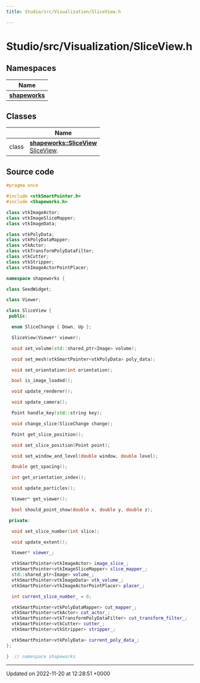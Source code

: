 ```yaml
---
title: Studio/src/Visualization/SliceView.h

---
```


# Studio/src/Visualization/SliceView.h



## Namespaces

| Name           |
| -------------- |
| **[shapeworks](../Namespaces/namespaceshapeworks.md)**  |

## Classes

|                | Name           |
| -------------- | -------------- |
| class | **[shapeworks::SliceView](../Classes/classshapeworks_1_1SliceView.md)** <br>[SliceView]().  |




## Source code

```cpp
#pragma once

#include <vtkSmartPointer.h>
#include <Shapeworks.h>

class vtkImageActor;
class vtkImageSliceMapper;
class vtkImageData;

class vtkPolyData;
class vtkPolyDataMapper;
class vtkActor;
class vtkTransformPolyDataFilter;
class vtkCutter;
class vtkStripper;
class vtkImageActorPointPlacer;

namespace shapeworks {

class SeedWidget;

class Viewer;

class SliceView {
 public:

  enum SliceChange { Down, Up };

  SliceView(Viewer* viewer);

  void set_volume(std::shared_ptr<Image> volume);

  void set_mesh(vtkSmartPointer<vtkPolyData> poly_data);

  void set_orientation(int orientation);

  bool is_image_loaded();

  void update_renderer();

  void update_camera();

  Point handle_key(std::string key);

  void change_slice(SliceChange change);

  Point get_slice_position();

  void set_slice_position(Point point);

  void set_window_and_level(double window, double level);

  double get_spacing();

  int get_orientation_index();

  void update_particles();

  Viewer* get_viewer();

  bool should_point_show(double x, double y, double z);

 private:

  void set_slice_number(int slice);

  void update_extent();

  Viewer* viewer_;

  vtkSmartPointer<vtkImageActor> image_slice_;
  vtkSmartPointer<vtkImageSliceMapper> slice_mapper_;
  std::shared_ptr<Image> volume_;
  vtkSmartPointer<vtkImageData> vtk_volume_;
  vtkSmartPointer<vtkImageActorPointPlacer> placer_;

  int current_slice_number_ = 0;

  vtkSmartPointer<vtkPolyDataMapper> cut_mapper_;
  vtkSmartPointer<vtkActor> cut_actor_;
  vtkSmartPointer<vtkTransformPolyDataFilter> cut_transform_filter_;
  vtkSmartPointer<vtkCutter> cutter_;
  vtkSmartPointer<vtkStripper> stripper_;

  vtkSmartPointer<vtkPolyData> current_poly_data_;
};

}  // namespace shapeworks
```


-------------------------------

Updated on 2022-11-20 at 12:28:51 +0000
